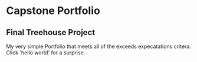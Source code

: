 # Capstone Portfolio

## Final Treehouse Project

My very simple Portfolio that meets all of the exceeds expecatations critera. Click 'hello world' for a surprise. 
